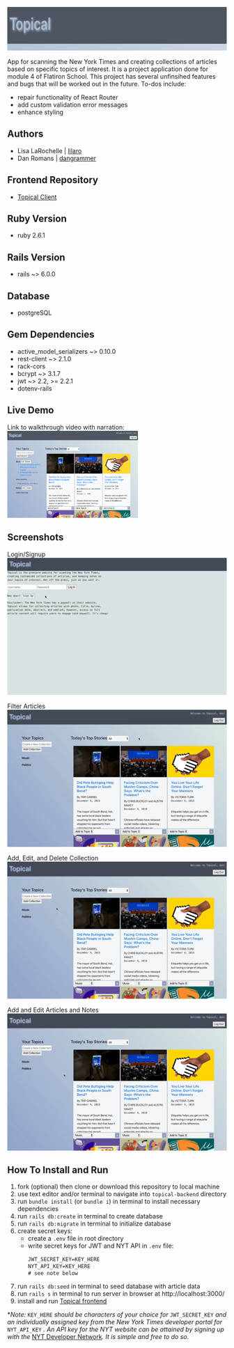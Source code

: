 <img 
  src="public/images/banner.png" 
  alt="Topical banner" 
  width="1350" 
  height="100"
/>

App for scanning the New York Times and creating collections of articles based on specific 
topics of interest. It is a project application done for module 4 of Flatiron School. 
This project has several unfinsihed features and bugs that will be worked out in the future.
To-dos include: 
  - repair functionality of React Router
  - add custom validation error messages
  - enhance styling

## Authors
  - Lisa LaRochelle | [lilaro](https://github.com/lilaro)
  - Dan Romans | [dangrammer](https://github.com/dangrammer)

## Frontend Repository
  - [Topical Client](https://github.com/dangrammer/topical-frontend)

## Ruby Version
  - ruby 2.6.1

## Rails Version
  - rails ~> 6.0.0

## Database
  - postgreSQL

## Gem Dependencies
  - active_model_serializers ~> 0.10.0
  - rest-client ~> 2.1.0
  - rack-cors
  - bcrypt ~> 3.1.7
  - jwt ~> 2.2, >= 2.2.1
  - dotenv-rails

## Live Demo
  Link to walkthrough video with narration:
  <br/>
  <a href="https://www.youtube.com/watch?v=A3ZJxHjNVtE&feature=youtu.be" target="_blank">
    <img 
      src="public/images/homepage.png" 
      alt="Topical walkthrough demo link to Youtube" 
      width="300" 
      height="200"
    />
  </a>  

## Screenshots

  Login/Signup
  <br/>
  ![Login/Signup Demo](public/gifs/login_signup.gif)

  Filter Articles
  <br/>
  ![Filter Demo](public/gifs/filter_article.gif)

  Add, Edit, and Delete Collection
  <br/>
  ![Collections Demo](public/gifs/add_edit_delete_collection.gif)

  Add and Edit Articles and Notes
  <br/>
  ![Articles Demo](public/gifs/add_edit_collection_and_notes.gif)


## How To Install and Run

  1. fork (optional) then clone or download this repository to local machine
  2. use text editor and/or terminal to navigate into `topical-backend` directory
  3. run `bundle install` (or `bundle i`) in terminal to install necessary dependencies
  4. run `rails db:create` in terminal to create database
  5. run `rails db:migrate` in terminal to initialize database
  6. create secret keys:
      - create a `.env` file in root directory
      - write secret keys for JWT and NYT API in `.env` file:
        ```
        JWT_SECRET_KEY=KEY_HERE
        NYT_API_KEY=KEY_HERE
        # see note below
        ```
  7. run `rails db:seed` in terminal to seed database with article data
  8. run `rails s` in terminal to run server in browser at http://localhost:3000/
  9. install and run [Topical frontend](https://github.com/dangrammer/topical-frontend)

  *_Note:_ `KEY_HERE` _should be characters of your choice for_ `JWT_SECRET_KEY` _and an
  individually assigned key from the New York Times developer portal for_ `NYT_API_KEY` _.
  An API key for the NYT website can be attained by signing up with the_ [NYT Developer Network](https://developer.nytimes.com/)_. It is simple and free to do so._